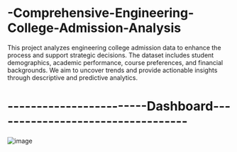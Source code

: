 # -Comprehensive-Engineering-College-Admission-Analysis
This project analyzes engineering college admission data to enhance the process and support strategic decisions. The dataset includes student demographics, academic performance, course preferences, and financial backgrounds. We aim to uncover trends and provide actionable insights through descriptive and predictive analytics.
            
            
# ------------------------Dashboard----------------------------------
            
![image](https://github.com/shaanMS/-Comprehensive-Engineering-College-Admission-Analysis/assets/96082415/2fa6514e-1544-4c8e-aa74-6f4f6cb7d003)
